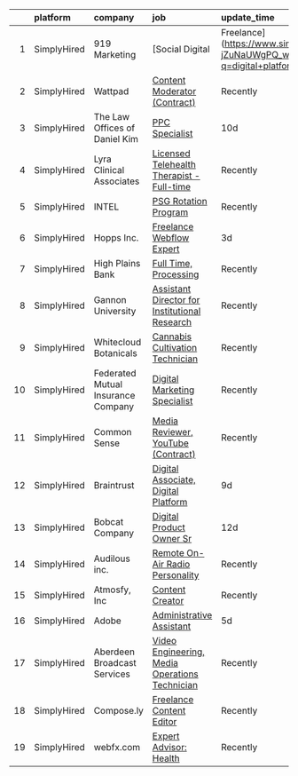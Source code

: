 

|    | platform    | company                            | job                                                                                                                                                         | update_time   | location                   |
|---:|:------------|:-----------------------------------|:------------------------------------------------------------------------------------------------------------------------------------------------------------|:--------------|:---------------------------|
|  1 | SimplyHired | 919 Marketing                      | [Social Digital | Freelance](https://www.simplyhired.com/job/2GGe1mTyYMWAPZYRN-jZuNaUWgPQ_wRv2K83_Wy9oJ56QMKgnFk4pA?q=digital+platform)                     | 2d            | Holly Springs, NC          |
|  2 | SimplyHired | Wattpad                            | [Content Moderator (Contract)](https://www.simplyhired.com/job/Dhy6VU5XyV86i5-A9w1dXBzL6OW7kvDX-3k4gKBF6LRsFdEA9-UHqA?q=digital+platform)                   | Recently      | Remote                     |
|  3 | SimplyHired | The Law Offices of Daniel Kim      | [PPC Specialist](https://www.simplyhired.com/job/3ZV9vtpg2MNUFJiSPiP2AryjNxRHYMSihG1Oi_izi_TRABZBuaWQdA?q=digital+platform)                                 | 10d           | Costa Mesa, CA             |
|  4 | SimplyHired | Lyra Clinical Associates           | [Licensed Telehealth Therapist - Full-time](https://www.simplyhired.com/job/UlxLFm110UIi3rGSZCJSuhLqZ5Q7Xp2OKux89XtSYRxr6X88J6FCJw?q=digital+platform)      | Recently      | Remote                     |
|  5 | SimplyHired | INTEL                              | [PSG Rotation Program](https://www.simplyhired.com/job/yjeWjjzfR6FA0sNSy1igwFLJYYmikftnUVZZ2znvkOSigxrsf4nchw?q=digital+platform)                           | Recently      | San Jose, CA               |
|  6 | SimplyHired | Hopps Inc.                         | [Freelance Webflow Expert](https://www.simplyhired.com/job/FnztJSRkdL79SqGEwzjQpitSMAaR0SBjSuxPR2wlpv6LWOlWoPPqeg?q=digital+platform)                       | 3d            | Remote                     |
|  7 | SimplyHired | High Plains Bank                   | [Full Time, Processing](https://www.simplyhired.com/job/XIe9CoPUTGDZ8v3ZnV12Vr_MaCYEHRzRkCiAjZpb7Dp3uECaMMyzTg?q=digital+platform)                          | Recently      | Flagler, CO                |
|  8 | SimplyHired | Gannon University                  | [Assistant Director for Institutional Research](https://www.simplyhired.com/job/un-lajxtFSxCD8KwZVHK5MLEBGFBbYnnsa92FFKZnUDh_1g8vcatYg?q=digital+platform)  | Recently      | Erie, PA                   |
|  9 | SimplyHired | Whitecloud Botanicals              | [Cannabis Cultivation Technician](https://www.simplyhired.com/job/sKFK9z8z6ZpQyWBdO2Fr0YY1w5iSHlUKwKu-mO-T1vnwq_3098nEhg?q=digital+platform)                | Recently      | Wells, NV                  |
| 10 | SimplyHired | Federated Mutual Insurance Company | [Digital Marketing Specialist](https://www.simplyhired.com/job/QfoYwuFl4YNwNQkm4YXL9Kd29zLpfK66ZfPVG7SBqJfuZar5A6phwQ?q=digital+platform)                   | Recently      | Owatonna, MN               |
| 11 | SimplyHired | Common Sense                       | [Media Reviewer, YouTube (Contract)](https://www.simplyhired.com/job/QvKR49OnD5qw7GBhMd45MFsPzVyRstZxlv_CpLiZzfMcR2hgmOSbAg?q=digital+platform)             | Recently      | San Francisco, CA          |
| 12 | SimplyHired | Braintrust                         | [Digital Associate, Digital Platform](https://www.simplyhired.com/job/i_-EsjW4WVbHwlGbbJWX8Jdsim3wPe0klLoY_-rfYj4EZ52Igia6ew?q=digital+platform)            | 9d            | San Francisco, CA          |
| 13 | SimplyHired | Bobcat Company                     | [Digital Product Owner Sr](https://www.simplyhired.com/job/rIk81Uzk1uDxj07oO6ohZw_3DhJ6hNaQ_P3k9GEpfIdQkzOjh6O_xQ?q=digital+platform)                       | 12d           | Minneapolis, MN            |
| 14 | SimplyHired | Audilous inc.                      | [Remote On-Air Radio Personality](https://www.simplyhired.com/job/7OyTp5RvNM8TAVvN-2TU8kjUaRH38DORyh910krM8lVdFy9AAHRPJw?q=digital+platform)                | Recently      | Remote                     |
| 15 | SimplyHired | Atmosfy, Inc                       | [Content Creator](https://www.simplyhired.com/job/_K6IAQUjTs2Au5xjdt9UOAVaP_6lSbiP5uMJolVT-cj9W60GZ1AqOA?q=digital+platform)                                | Recently      | Remote                     |
| 16 | SimplyHired | Adobe                              | [Administrative Assistant](https://www.simplyhired.com/job/ARJYaPwPzDq1-1NMvdsTBr18JICh2Hqj85BFPXJHl_0xgsvxihxbsg?q=digital+platform)                       | 5d            | San Jose, CA               |
| 17 | SimplyHired | Aberdeen Broadcast Services        | [Video Engineering, Media Operations Technician](https://www.simplyhired.com/job/NqVWIAP5X5Qgi23plhBzBVap07b1uTt2RSlRZJRvKOns5v-KChwjrg?q=digital+platform) | Recently      | Rancho Santa Margarita, CA |
| 18 | SimplyHired | Compose.ly                         | [Freelance Content Editor](https://www.simplyhired.com/job/qKznjP3GilzPZ5eZqTJ2CfQ7OKi9ww8b-bzoktK62cL-S53Q4sOswA?q=digital+platform)                       | Recently      | Remote                     |
| 19 | SimplyHired | webfx.com                          | [Expert Advisor: Health](https://www.simplyhired.com/job/FGOJqamkokBh27NFXhgcIbkxESfYaYdkUvenUQ9BE0eqOlbzJDmuDA?q=digital+platform)                         | Recently      | United States              |